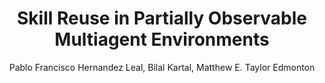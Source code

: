 ---
paperId: 42
author: Pablo Francisco Hernandez Leal, Bilal Kartal, Matthew E. Taylor Edmonton
publicationauthor: Hernandez Leal, P. F. et al.
title: Skill Reuse in Partially Observable Multiagent Environments
pdf: Poster_Pablo_Hernandez.pdf
poster: --
alt: --
type: Poster
topic: Robotics
link: https://research.latinxinai.org/papers/neurips/2018/pdf/Poster_Pablo_Hernandez.pdf
conference: neurips
year: 2018
tags: neurips-2018
location: Montreal, Canada
---